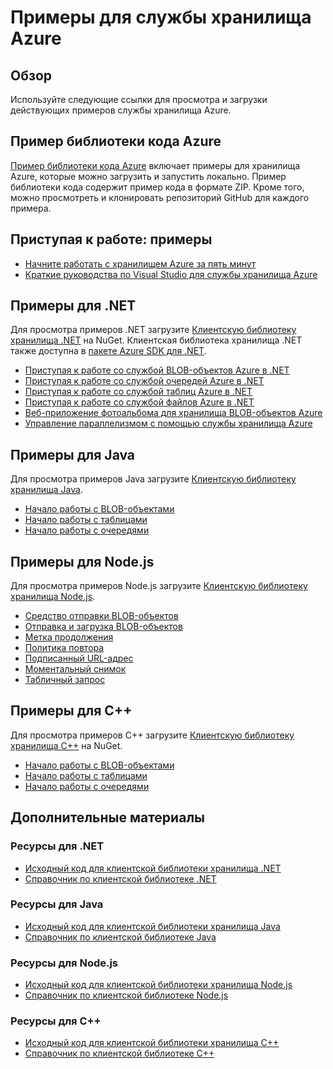 <properties
	pageTitle="Примеры для службы хранилища Azure | Microsoft Azure"
	description="Просмотрите, загрузите и запустите образцы кода и приложений для хранилища Azure. Воспользуйтесь примерами для начала работы с BLOB-объектами, очередями, таблицами и файлами с помощью клиентских библиотек хранилища .NET, Java, Node.js и C++."
	services="storage"
	documentationCenter="na"
	authors="tamram"
	manager="carmonm"
	editor="tysonn" />
<tags
	ms.service="storage"
	ms.devlang="na"
	ms.topic="article"
	ms.tgt_pltfrm="na"
	ms.workload="storage"
	ms.date="09/21/2016"
	ms.author="micurd;tamram" />

# Примеры для службы хранилища Azure

## Обзор
Используйте следующие ссылки для просмотра и загрузки действующих примеров службы хранилища Azure.

## Пример библиотеки кода Azure

[Пример библиотеки кода Azure](https://azure.microsoft.com/documentation/samples/?service=storage) включает примеры для хранилища Azure, которые можно загрузить и запустить локально. Пример библиотеки кода содержит пример кода в формате ZIP. Кроме того, можно просмотреть и клонировать репозиторий GitHub для каждого примера.

## Приступая к работе: примеры

* [Начните работать с хранилищем Azure за пять минут](storage-getting-started-guide.md)
* [Краткие руководства по Visual Studio для службы хранилища Azure](https://github.com/Azure/azure-storage-net/tree/master/Samples/GettingStarted/VisualStudioQuickStarts)

## Примеры для .NET

Для просмотра примеров .NET загрузите [Клиентскую библиотеку хранилища .NET](https://www.nuget.org/packages/WindowsAzure.Storage/) на NuGet. Клиентская библиотека хранилища .NET также доступна в [пакете Azure SDK для .NET](https://azure.microsoft.com/downloads/).

* [Приступая к работе со службой BLOB-объектов Azure в .NET](https://azure.microsoft.com/documentation/samples/storage-blob-dotnet-getting-started/)
* [Приступая к работе со службой очередей Azure в .NET](https://azure.microsoft.com/documentation/samples/storage-queue-dotnet-getting-started/)
* [Приступая к работе со службой таблиц Azure в .NET](https://azure.microsoft.com/documentation/samples/storage-table-dotnet-getting-started/)
* [Приступая к работе со службой файлов Azure в .NET](https://azure.microsoft.com/documentation/samples/storage-file-dotnet-getting-started/)
* [Веб-приложение фотоальбома для хранилища BLOB-объектов Azure](https://azure.microsoft.com/documentation/samples/storage-blobs-dotnet-webapp/)
* [Управление параллелизмом с помощью службы хранилища Azure](https://code.msdn.microsoft.com/Managing-Concurrency-using-56018114)

## Примеры для Java

Для просмотра примеров Java загрузите [Клиентскую библиотеку хранилища Java](https://github.com/azure/azure-storage-java).

* [Начало работы с BLOB-объектами](https://github.com/Azure/azure-storage-java/tree/master/microsoft-azure-storage-samples/src/com/microsoft/azure/storage/blob/gettingstarted)
* [Начало работы с таблицами](https://github.com/Azure/azure-storage-java/tree/master/microsoft-azure-storage-samples/src/com/microsoft/azure/storage/table/gettingtstarted)
* [Начало работы с очередями](https://github.com/Azure/azure-storage-java/tree/master/microsoft-azure-storage-samples/src/com/microsoft/azure/storage/queue/gettingstarted)

## Примеры для Node.js

Для просмотра примеров Node.js загрузите [Клиентскую библиотеку хранилища Node.js](https://github.com/Azure/azure-storage-node).

* [Средство отправки BLOB-объектов](https://github.com/Azure/azure-storage-node/tree/master/examples/blobuploader)
* [Отправка и загрузка BLOB-объектов](https://github.com/Azure/azure-storage-node/blob/master/examples/samples/blobuploaddownloadsample.js)
* [Метка продолжения](https://github.com/Azure/azure-storage-node/blob/master/examples/samples/continuationsample.js)
* [Политика повтора](https://github.com/Azure/azure-storage-node/blob/master/examples/samples/retrypolicysample.js)
* [Подписанный URL-адрес](https://github.com/Azure/azure-storage-node/blob/master/examples/samples/sassample.js)
* [Моментальный снимок](https://github.com/Azure/azure-storage-node/blob/master/examples/samples/snapshotsample.js)
* [Табличный запрос](https://github.com/Azure/azure-storage-node/blob/master/examples/samples/tablequerysample.js)

## Примеры для C++

Для просмотра примеров C++ загрузите [Клиентскую библиотеку хранилища C++](https://www.nuget.org/packages/wastorage/) на NuGet.

* [Начало работы с BLOB-объектами](https://github.com/Azure/azure-storage-cpp/tree/master/Microsoft.WindowsAzure.Storage/samples/BlobsGettingStarted)
* [Начало работы с таблицами](https://github.com/Azure/azure-storage-cpp/tree/master/Microsoft.WindowsAzure.Storage/samples/TablesGettingStarted)
* [Начало работы с очередями](https://github.com/Azure/azure-storage-cpp/tree/master/Microsoft.WindowsAzure.Storage/samples/QueuesGettingStarted)

## Дополнительные материалы

### Ресурсы для .NET

- [Исходный код для клиентской библиотеки хранилища .NET](https://github.com/Azure/azure-storage-net)
- [Справочник по клиентской библиотеке .NET](https://msdn.microsoft.com/library/azure/dn261237.aspx)

### Ресурсы для Java

- [Исходный код для клиентской библиотеки хранилища Java](https://github.com/azure/azure-storage-java)
- [Справочник по клиентской библиотеке Java](http://dl.windowsazure.com/storage/javadoc/)

### Ресурсы для Node.js

- [Исходный код для клиентской библиотеки хранилища Node.js](https://github.com/Azure/azure-storage-node)
- [Справочник по клиентской библиотеке Node.js](http://dl.windowsazure.com/nodestoragedocs/index.html)

### Ресурсы для C++

- [Исходный код для клиентской библиотеки хранилища C++](https://github.com/Azure/azure-storage-cpp)
- [Справочник по клиентской библиотеке C++](http://azure.github.io/azure-storage-cpp/)

<!---HONumber=AcomDC_0921_2016-->
